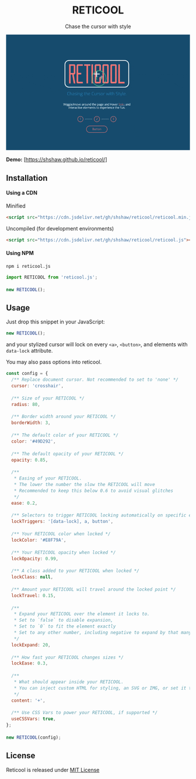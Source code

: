 <h1 align="center">RETICOOL</h1>

<p align="center">Chase the cursor with style</p>

<div align="center">

![Reticool Usage](https://raw.githubusercontent.com/shshaw/reticool/master/assets/reticool.gif)

</div>

**Demo:** [https://shshaw.github.io/reticool/]

## Installation

#### Using a CDN

Minified

```html
<script src="https://cdn.jsdelivr.net/gh/shshaw/reticool/reticool.min.js"></script>
```

Uncompiled (for development environments)

```html
<script src="https://cdn.jsdelivr.net/gh/shshaw/reticool/reticool.js"></script>
```

#### Using NPM
```
npm i reticool.js
```

```js
import RETICOOL from 'reticool.js';

new RETICOOL();
```

## Usage
Just drop this snippet in your JavaScript:

```js
new RETICOOL();
```

and your stylized cursor will lock on every `<a>`, `<button>`, and
elements with `data-lock` attribute.

You may also pass options into reticool.

```js
const config = {
  /** Replace document cursor. Not recommended to set to 'none' */
  cursor: 'crosshair',

  /** Size of your RETICOOL */
  radius: 80,

  /** Border width around your RETICOOL */
  borderWidth: 3,

  /** The default color of your RETICOOL */
  color: '#49D292',

  /** The default opacity of your RETICOOL */
  opacity: 0.85,

  /**
   * Easing of your RETICOOL.
   * The lower the number the slow the RETICOOL will move
   * Recommended to keep this below 0.6 to avoid visual glitches
   */
  ease: 0.2,

  /** Selectors to trigger RETICOOL locking automatically on specific elements */
  lockTriggers: '[data-lock], a, button',

  /** Your RETICOOL color when locked */
  lockColor: '#E8F79A',

  /** Your RETICOOL opacity when locked */
  lockOpacity: 0.99,

  /** A class added to your RETICOOL when locked */
  lockClass: null,

  /** Amount your RETICOOL will travel around the locked point */
  lockTravel: 0.15,

  /**
   * Expand your RETICOOL over the element it locks to.
   * Set to `false` to disable expansion,
   * Set to `0` to fit the element exactly
   * Set to any other number, including negative to expand by that many pixels around the element
   */
  lockExpand: 20,

  /** How fast your RETICOOL changes sizes */
  lockEase: 0.3,

  /**
   * What should appear inside your RETICOOL.
   * You can inject custom HTML for styling, an SVG or IMG, or set it to null for no center
   */
  content: '+',

  /** Use CSS Vars to power your RETICOOL, if supported */
  useCSSVars: true,
};

new RETICOOL(config);
```

## License

Reticool is released under [MIT License](./LICENSE)
